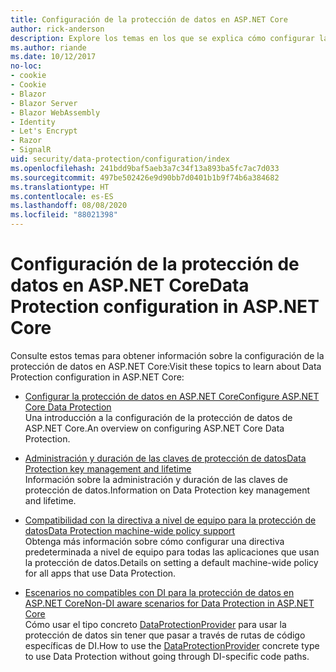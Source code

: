 ```yaml
---
title: Configuración de la protección de datos en ASP.NET Core
author: rick-anderson
description: Explore los temas en los que se explica cómo configurar la protección de datos en ASP.NET Core.
ms.author: riande
ms.date: 10/12/2017
no-loc:
- cookie
- Cookie
- Blazor
- Blazor Server
- Blazor WebAssembly
- Identity
- Let's Encrypt
- Razor
- SignalR
uid: security/data-protection/configuration/index
ms.openlocfilehash: 241bdd9baf5aeb3a7c34f13a893ba5fc7ac7d033
ms.sourcegitcommit: 497be502426e9d90bb7d0401b1b9f74b6a384682
ms.translationtype: HT
ms.contentlocale: es-ES
ms.lasthandoff: 08/08/2020
ms.locfileid: "88021398"
---
```

# <a name="data-protection-configuration-in-aspnet-core"></a><span data-ttu-id="09850-103">Configuración de la protección de datos en ASP.NET Core</span><span class="sxs-lookup"><span data-stu-id="09850-103">Data Protection configuration in ASP.NET Core</span></span>

<span data-ttu-id="09850-104">Consulte estos temas para obtener información sobre la configuración de la protección de datos en ASP.NET Core:</span><span class="sxs-lookup"><span data-stu-id="09850-104">Visit these topics to learn about Data Protection configuration in ASP.NET Core:</span></span>

* [<span data-ttu-id="09850-105">Configurar la protección de datos en ASP.NET Core</span><span class="sxs-lookup"><span data-stu-id="09850-105">Configure ASP.NET Core Data Protection</span></span>](xref:security/data-protection/configuration/overview)  
  <span data-ttu-id="09850-106">Una introducción a la configuración de la protección de datos de ASP.NET Core.</span><span class="sxs-lookup"><span data-stu-id="09850-106">An overview on configuring ASP.NET Core Data Protection.</span></span>

* [<span data-ttu-id="09850-107">Administración y duración de las claves de protección de datos</span><span class="sxs-lookup"><span data-stu-id="09850-107">Data Protection key management and lifetime</span></span>](xref:security/data-protection/configuration/default-settings)  
  <span data-ttu-id="09850-108">Información sobre la administración y duración de las claves de protección de datos.</span><span class="sxs-lookup"><span data-stu-id="09850-108">Information on Data Protection key management and lifetime.</span></span>

* [<span data-ttu-id="09850-109">Compatibilidad con la directiva a nivel de equipo para la protección de datos</span><span class="sxs-lookup"><span data-stu-id="09850-109">Data Protection machine-wide policy support</span></span>](xref:security/data-protection/configuration/machine-wide-policy)  
  <span data-ttu-id="09850-110">Obtenga más información sobre cómo configurar una directiva predeterminada a nivel de equipo para todas las aplicaciones que usan la protección de datos.</span><span class="sxs-lookup"><span data-stu-id="09850-110">Details on setting a default machine-wide policy for all apps that use Data Protection.</span></span>

* [<span data-ttu-id="09850-111">Escenarios no compatibles con DI para la protección de datos en ASP.NET Core</span><span class="sxs-lookup"><span data-stu-id="09850-111">Non-DI aware scenarios for Data Protection in ASP.NET Core</span></span>](xref:security/data-protection/configuration/non-di-scenarios)  
  <span data-ttu-id="09850-112">Cómo usar el tipo concreto [DataProtectionProvider](/dotnet/api/Microsoft.AspNetCore.DataProtection.DataProtectionProvider) para usar la protección de datos sin tener que pasar a través de rutas de código específicas de DI.</span><span class="sxs-lookup"><span data-stu-id="09850-112">How to use the [DataProtectionProvider](/dotnet/api/Microsoft.AspNetCore.DataProtection.DataProtectionProvider) concrete type to use Data Protection without going through DI-specific code paths.</span></span>
